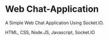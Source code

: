# Web Chat-Application
A Simple Web Chat Application Using Socket.IO.

HTML, CSS, Node.JS, Javascript, Socket.IO